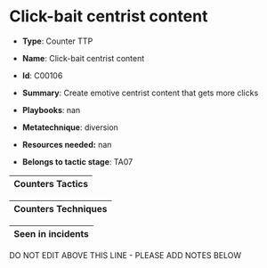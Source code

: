 # Click-bait centrist content

* **Type**: Counter TTP

* **Name**: Click-bait centrist content

* **Id**: C00106

* **Summary**: Create emotive centrist content that gets more clicks

* **Playbooks**: nan

* **Metatechnique**: diversion

* **Resources needed:** nan

* **Belongs to tactic stage**: TA07


| Counters Tactics |
| ---------------- |



| Counters Techniques |
| ------------------- |



| Seen in incidents |
| ----------------- |

DO NOT EDIT ABOVE THIS LINE - PLEASE ADD NOTES BELOW